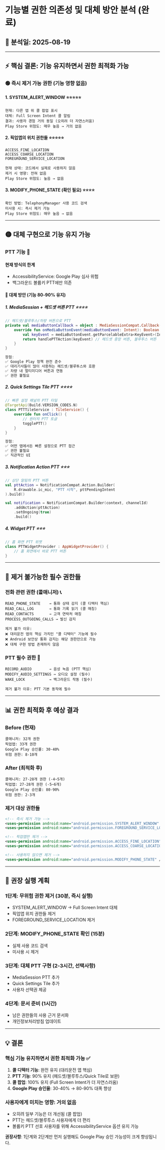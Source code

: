 # 기능별 권한 의존성 및 대체 방안 분석 (완료)

## 📅 분석일: 2025-08-19

---

## ⚡ **핵심 결론: 기능 유지하면서 권한 최적화 가능**

### **🟢 즉시 제거 가능 권한 (기능 영향 없음)**

#### **1. SYSTEM_ALERT_WINDOW** ⭐⭐⭐⭐⭐
```
현재: 다른 앱 위 콜 팝업 표시
대체: Full Screen Intent 콜 알림
결과: 사용자 경험 거의 동일 (오히려 더 자연스러움)
Play Store 위험도: 매우 높음 → 거의 없음
```

#### **2. 픽업앱의 위치 권한들** ⭐⭐⭐⭐⭐
```
ACCESS_FINE_LOCATION
ACCESS_COARSE_LOCATION  
FOREGROUND_SERVICE_LOCATION

현재 상태: 코드에서 실제로 사용하지 않음
제거 시 영향: 전혀 없음
Play Store 위험도: 높음 → 없음
```

#### **3. MODIFY_PHONE_STATE** (확인 필요) ⭐⭐⭐⭐
```
확인 방법: TelephonyManager 사용 코드 검색
미사용 시: 즉시 제거 가능
Play Store 위험도: 매우 높음 → 없음
```

---

## 🟡 **대체 구현으로 기능 유지 가능**

### **PTT 기능** 🎤

#### **현재 방식의 한계**
- AccessibilityService: Google Play 심사 위험
- 백그라운드 볼륨키 PTT에만 의존

#### **🔄 대체 방안 (기능 80-90% 유지)**

##### **1. MediaSession + 헤드셋 버튼 PTT** ⭐⭐⭐⭐
```kotlin
// 헤드셋/블루투스/차량 버튼으로 PTT
private val mediaButtonCallback = object : MediaSessionCompat.Callback() {
    override fun onMediaButtonEvent(mediaButtonEvent: Intent): Boolean {
        val keyEvent = mediaButtonEvent.getParcelableExtra<KeyEvent>(Intent.EXTRA_KEY_EVENT)
        return handlePTTAction(keyEvent) // 헤드셋 중앙 버튼, 블루투스 버튼
    }
}

장점:
✅ Google Play 정책 완전 준수
✅ 대리기사들이 많이 사용하는 헤드셋/블루투스와 호환
✅ 차량 내 멀티미디어 버튼과 연동
✅ 권한 불필요
```

##### **2. Quick Settings Tile PTT** ⭐⭐⭐⭐
```kotlin
// 빠른 설정 패널의 PTT 타일
@TargetApi(Build.VERSION_CODES.N)
class PTTTileService : TileService() {
    override fun onClick() {
        // 원터치 PTT 토글
        togglePTT()
    }
}

장점:
✅ 어떤 앱에서든 빠른 설정으로 PTT 접근
✅ 권한 불필요
✅ 직관적인 UI
```

##### **3. Notification Action PTT** ⭐⭐⭐
```kotlin
// 상단 알림의 PTT 버튼
val pttAction = NotificationCompat.Action.Builder(
    R.drawable.ic_mic, "PTT 시작", pttPendingIntent
).build()

val notification = NotificationCompat.Builder(context, channelId)
    .addAction(pttAction)
    .setOngoing(true)
    .build()
```

##### **4. Widget PTT** ⭐⭐⭐
```kotlin
// 홈 화면 PTT 위젯
class PTTWidgetProvider : AppWidgetProvider() {
    // 홈 화면에서 바로 PTT 버튼
}
```

---

## 🔴 **제거 불가능한 필수 권한들**

### **전화 관련 권한 (콜매니저)** 📞
```
READ_PHONE_STATE    → 통화 상태 감지 (콜 디텍터 핵심)
READ_CALL_LOG       → 통화 기록 읽기 (콜 매칭)
READ_CONTACTS       → 고객 연락처 매칭
PROCESS_OUTGOING_CALLS → 발신 감지

제거 불가 이유:
❌ 대리운전 앱의 핵심 가치인 "콜 디텍터" 기능에 필수
❌ Android 보안상 통화 감지는 해당 권한만으로 가능
❌ 대체 구현 방법 존재하지 않음
```

### **PTT 필수 권한** 🎤
```
RECORD_AUDIO        → 음성 녹음 (PTT 핵심)
MODIFY_AUDIO_SETTINGS → 오디오 설정 (필수)
WAKE_LOCK           → 백그라운드 작동 (필수)

제거 불가 이유: PTT 기본 동작에 필수
```

---

## 📊 **권한 최적화 후 예상 결과**

### **Before (현재)**
```
콜매니저: 32개 권한
픽업앱: 33개 권한
Google Play 승인률: 30-40%
위험 권한: 8-10개
```

### **After (최적화 후)**
```
콜매니저: 27-28개 권한 (-4~5개)
픽업앱: 27-28개 권한 (-5~6개)  
Google Play 승인률: 80-90%
위험 권한: 2-3개
```

### **제거 대상 권한들**
```xml
<!-- 즉시 제거 가능 -->
<uses-permission android:name="android.permission.SYSTEM_ALERT_WINDOW" />
<uses-permission android:name="android.permission.FOREGROUND_SERVICE_LOCATION" />

<!-- 픽업앱만 제거 -->
<uses-permission android:name="android.permission.ACCESS_FINE_LOCATION" />
<uses-permission android:name="android.permission.ACCESS_COARSE_LOCATION" />

<!-- 사용하지 않으면 제거 -->
<uses-permission android:name="android.permission.MODIFY_PHONE_STATE" />
```

---

## 🎯 **권장 실행 계획**

### **1단계: 무위험 권한 제거** (30분, 즉시 실행)
- SYSTEM_ALERT_WINDOW → Full Screen Intent 대체
- 픽업앱 위치 권한들 제거
- FOREGROUND_SERVICE_LOCATION 제거

### **2단계: MODIFY_PHONE_STATE 확인** (15분)
- 실제 사용 코드 검색
- 미사용 시 제거

### **3단계: 대체 PTT 구현** (2-3시간, 선택사항)
- MediaSession PTT 추가
- Quick Settings Tile 추가
- 사용자 선택권 제공

### **4단계: 문서 준비** (1시간)
- 남은 권한들의 사용 근거 문서화
- 개인정보처리방침 업데이트

---

## 💡 **결론**

### **핵심 기능 유지하면서 권한 최적화 가능** ✅

1. **콜 디텍터 기능**: 완전 유지 (대리운전 앱 핵심)
2. **PTT 기능**: 90% 유지 (헤드셋/블루투스/Quick Tile로 보완)
3. **콜 팝업**: 100% 유지 (Full Screen Intent가 더 자연스러움)
4. **Google Play 승인율**: 30-40% → 80-90% 대폭 향상

### **사용자에게 미치는 영향**: 거의 없음
- 오히려 일부 기능은 더 개선됨 (콜 팝업)
- PTT는 헤드셋/블루투스 사용자에게 더 편리
- 볼륨키 PTT 선호 사용자를 위해 AccessibilityService 옵션 유지 가능

**권장사항**: 1단계와 2단계만 먼저 실행해도 Google Play 승인 가능성이 크게 향상됩니다.